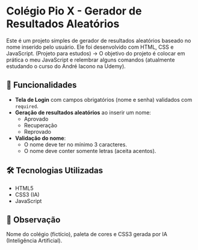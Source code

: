 # Colégio Pio X - Gerador de Resultados Aleatórios

Este é um projeto simples de gerador de resultados aleatórios baseado no nome inserido pelo usuário. Ele foi desenvolvido com HTML, CSS e JavaScript. (Projeto para estudos) -> O objetivo do projeto é colocar em prática o meu JavaScript e relembrar alguns comandos (atualmente estudando o curso do André Iacono na Udemy).

## 📌 Funcionalidades

- **Tela de Login** com campos obrigatórios (nome e senha) validados com `required`.
- **Geração de resultados aleatórios** ao inserir um nome:
  - Aprovado
  - Recuperação
  - Reprovado
- **Validação do nome**:
  - O nome deve ter no mínimo 3 caracteres.
  - O nome deve conter somente letras (aceita acentos).

## 🛠️ Tecnologias Utilizadas

- HTML5
- CSS3 (IA)
- JavaScript

## 🤖 Observação

Nome do colégio (fictício), paleta de cores e CSS3 gerada por IA (Inteligência Artificial).
